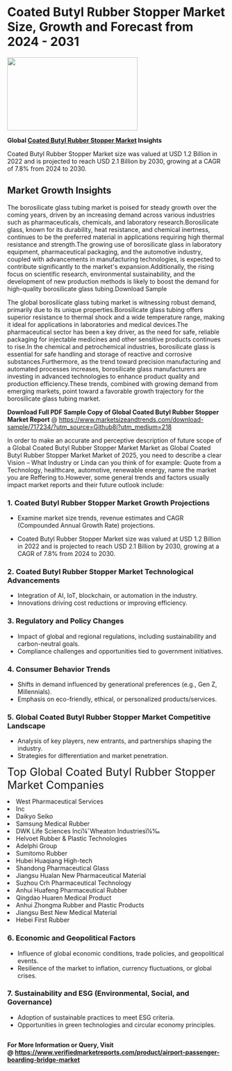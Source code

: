 <H1>Coated Butyl Rubber Stopper Market Size, Growth and Forecast from 2024 - 2031</H1><img class="aligncenter size-medium wp-image-584254" src="https://thirdeyenews.in/wp-content/uploads/2024/09/Global-Market-Research-300x168.jpeg" alt="" width="300" height="168" /><p><strong>Global&nbsp;<a href="https://www.marketsizeandtrends.com/download-sample/717234/?utm_source=Github8j?utm_medium=218">Coated Butyl Rubber Stopper Market</a> Insights</strong></p><p>Coated Butyl Rubber Stopper Market size was valued at USD 1.2 Billion in 2022 and is projected to reach USD 2.1 Billion by 2030, growing at a CAGR of 7.8% from 2024 to 2030.</p><p><h2>Market Growth Insights</h2> <p>The borosilicate glass tubing market is poised for steady growth over the coming years, driven by an increasing demand across various industries such as pharmaceuticals, chemicals, and laboratory research.Borosilicate glass, known for its durability, heat resistance, and chemical inertness, continues to be the preferred material in applications requiring high thermal resistance and strength.The growing use of borosilicate glass in laboratory equipment, pharmaceutical packaging, and the automotive industry, coupled with advancements in manufacturing technologies, is expected to contribute significantly to the market's expansion.Additionally, the rising focus on scientific research, environmental sustainability, and the development of new production methods is likely to boost the demand for high-quality borosilicate glass tubing.Download Sample</p> <p>The global borosilicate glass tubing market is witnessing robust demand, primarily due to its unique properties.Borosilicate glass tubing offers superior resistance to thermal shock and a wide temperature range, making it ideal for applications in laboratories and medical devices.The pharmaceutical sector has been a key driver, as the need for safe, reliable packaging for injectable medicines and other sensitive products continues to rise.In the chemical and petrochemical industries, borosilicate glass is essential for safe handling and storage of reactive and corrosive substances.Furthermore, as the trend toward precision manufacturing and automated processes increases, borosilicate glass manufacturers are investing in advanced technologies to enhance product quality and production efficiency.These trends, combined with growing demand from emerging markets, point toward a favorable growth trajectory for the borosilicate glass tubing market.</p><p><span class=""><strong>Download Full PDF Sample Copy of Global Coated Butyl Rubber Stopper Market Report</strong> @ <a href="https://www.marketsizeandtrends.com/download-sample/717234/?utm_source=Github8j?utm_medium=218" target="_blank">https://www.marketsizeandtrends.com/download-sample/717234/?utm_source=Github8j?utm_medium=218</a></span></p><p>In order to make an accurate and perceptive description of future scope of a Global&nbsp;Coated Butyl Rubber Stopper Market Market as Global&nbsp;Coated Butyl Rubber Stopper Market Market of 2025, you need to describe a clear Vision &ndash; What Industry or Linda can you think of for example: Quote from a Technology, healthcare, automotive, renewable energy, name the market you are Reffering to.However, some general trends and factors usually impact market reports and their future outlook include:</p><h3>1.&nbsp;<strong>Coated Butyl Rubber Stopper Market Growth Projections</strong></h3><ul><li>Examine market size trends, revenue estimates and CAGR (Compounded Annual Growth Rate) projections.</li><li><p>Coated Butyl Rubber Stopper Market size was valued at USD 1.2 Billion in 2022 and is projected to reach USD 2.1 Billion by 2030, growing at a CAGR of 7.8% from 2024 to 2030.</p></li></ul><h3>2.&nbsp;<strong>Coated Butyl Rubber Stopper Market Technological Advancements</strong></h3><ul><li>Integration of AI, IoT, blockchain, or automation in the industry.</li><li>Innovations driving cost reductions or improving efficiency.</li></ul><h3>3.&nbsp;<strong>Regulatory and Policy Changes</strong></h3><ul><li>Impact of global and regional regulations, including sustainability and carbon-neutral goals.</li><li>Compliance challenges and opportunities tied to government initiatives.</li></ul><h3>4.&nbsp;<strong>Consumer Behavior Trends</strong></h3><ul><li>Shifts in demand influenced by generational preferences (e.g., Gen Z, Millennials).</li><li>Emphasis on eco-friendly, ethical, or personalized products/services.</li></ul><h3>5.&nbsp;<strong>Global Coated Butyl Rubber Stopper Market Competitive Landscape</strong></h3><ul><li>Analysis of key players, new entrants, and partnerships shaping the industry.</li><li>Strategies for differentiation and market penetration.</li></ul><p data-pm-slice="1 1 []"><span style="color: inherit; font-family: inherit; font-size: 25px;">Top Global Coated Butyl Rubber Stopper Market Companies</span></p><div class="" data-test-id=""><p><li>West Pharmaceutical Services</li><li> Inc</li><li> Daikyo Seiko</li><li> Samsung Medical Rubber</li><li> DWK Life Sciences Incï¼ˆWheaton Industriesï¼‰</li><li> Helvoet Rubber & Plastic Technologies</li><li> Adelphi Group</li><li> Sumitomo Rubber</li><li> Hubei Huaqiang High-tech</li><li> Shandong Pharmaceutical Glass</li><li> Jiangsu Hualan New Pharmaceutical Material</li><li> Suzhou Crh Pharmaceutical Technology</li><li> Anhui Huafeng Pharmaceutical Rubber</li><li> Qingdao Huaren Medical Product</li><li> Anhui Zhongma Rubber and Plastic Products</li><li> Jiangsu Best New Medical Material</li><li> Hebei First Rubber</li></p></div><h3>6.&nbsp;<strong>Economic and Geopolitical Factors</strong></h3><ul><li>Influence of global economic conditions, trade policies, and geopolitical events.</li><li>Resilience of the market to inflation, currency fluctuations, or global crises.</li></ul><h3>7.&nbsp;<strong>Sustainability and ESG (Environmental, Social, and Governance)</strong></h3><ul><li>Adoption of sustainable practices to meet ESG criteria.</li><li>Opportunities in green technologies and circular economy principles.</li></ul><h2><strong style="font-size: 14px;">For More Information or Query, Visit @&nbsp;</strong><a style="background-color: #ffffff; font-size: 14px;" href="https://www.marketsizeandtrends.com/report/coated-butyl-rubber-stopper-market/" target="_blank">https://www.verifiedmarketreports.com/product/airport-passenger-boarding-bridge-market</a></h2>